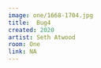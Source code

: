 ```yaml
---
image: one/1668-1704.jpg
title:  Bug4
created: 2020
artist: Seth Atwood
room: One
link: NA
---
```



